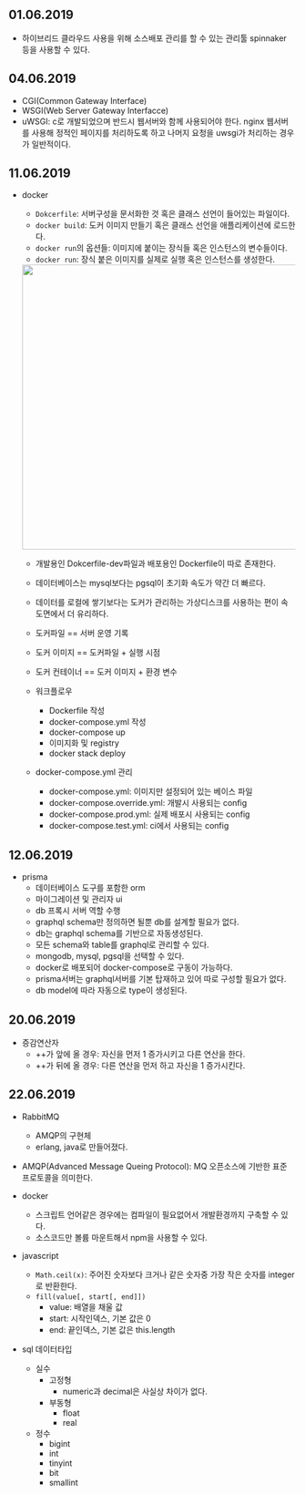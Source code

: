 ## 01.06.2019

- 하이브리드 클라우드 사용을 위해 소스배포 관리를 할 수 있는 관리툴 spinnaker 등을 사용할 수 있다.

## 04.06.2019

- CGI(Common Gateway Interface)
- WSGI(Web Server Gateway Interfacce)
- uWSGI: c로 개발되었으며 반드시 웹서버와 함께 사용되어야 한다. nginx 웹서버를 사용해 정적인 페이지를 처리하도록 하고 나머지 요청을 uwsgi가 처리하는 경우가 일반적이다.

## 11.06.2019

- docker

  - `Dokcerfile`: 서버구성을 문서화한 것 혹은 클래스 선언이 들어있는 파일이다.
  - `docker build`: 도커 이미지 만들기 혹은 클래스 선언을 애플리케이션에 로드한다.
  - `docker run`의 옵션들: 이미지에 붙이는 장식들 혹은 인스턴스의 변수들이다.
  - `docker run`: 장식 붙은 이미지를 실제로 실행 혹은 인스턴스를 생성한다.

  <img src="http://raccoonyy.github.io/content/images/2017/03/docker-like-as-class-and-instance.png" width="500px">

  - 개발용인 Dokcerfile-dev파일과 배포용인 Dockerfile이 따로 존재한다.
  - 데이터베이스는 mysql보다는 pgsql이 초기화 속도가 약간 더 빠르다.
  - 데이터를 로컬에 쌓기보다는 도커가 관리하는 가상디스크를 사용하는 편이 속도면에서 더 유리하다.

  - 도커파일 == 서버 운영 기록
  - 도커 이미지 == 도커파일 + 실행 시점
  - 도커 컨테이너 == 도커 이미지 + 환경 변수

  - 워크플로우
    - Dockerfile 작성
    - docker-compose.yml 작성
    - docker-compose up
    - 이미지화 및 registry
    - docker stack deploy
  - docker-compose.yml 관리
    - docker-compose.yml: 이미지만 설정되어 있는 베이스 파일
    - docker-compose.override.yml: 개발시 사용되는 config
    - docker-compose.prod.yml: 실제 배포시 사용되는 config
    - docker-compose.test.yml: ci에서 사용되는 config

## 12.06.2019

- prisma
  - 데이터베이스 도구를 포함한 orm
  - 마이그레이션 및 관리자 ui
  - db 프록시 서버 역할 수행
  - graphql schema만 정의하면 될뿐 db를 설계할 필요가 없다.
  - db는 graphql schema를 기반으로 자동생성된다.
  - 모든 schema와 table를 graphql로 관리할 수 있다.
  - mongodb, mysql, pgsql을 선택할 수 있다.
  - docker로 배포되어 docker-compose로 구동이 가능하다.
  - prisma서버는 graphql서버를 기본 탑재하고 있어 따로 구성할 필요가 없다.
  - db model에 따라 자동으로 type이 생성된다.

## 20.06.2019

- 증감연산자
  - ++가 앞에 올 경우: 자신을 먼저 1 증가시키고 다른 연산을 한다.
  - ++가 뒤에 올 경우: 다른 연산을 먼저 하고 자신을 1 증가시킨다.

## 22.06.2019

- RabbitMQ

  - AMQP의 구현체
  - erlang, java로 만들어졌다.

- AMQP(Advanced Message Queing Protocol): MQ 오픈소스에 기반한 표준 프로토콜을 의미한다.

- docker

  - 스크립트 언어같은 경우에는 컴파일이 필요없어서 개발환경까지 구축할 수 있다.
  - 소스코드만 볼륨 마운트해서 npm을 사용할 수 있다.

- javascript

  - `Math.ceil(x)`: 주어진 숫자보다 크거나 같은 숫자중 가장 작은 숫자를 integer로 반환한다.
  - `fill(value[, start[, end]])`
    - value: 배열을 채울 값
    - start: 시작인덱스, 기본 값은 0
    - end: 끝인덱스, 기본 값은 this.length

- sql 데이터타입
  - 실수
    - 고정형
      - numeric과 decimal은 사실상 차이가 없다.
    - 부동형
      - float
      - real
  - 정수
    - bigint
    - int
    - tinyint
    - bit
    - smallint
